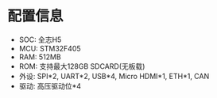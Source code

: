 # 配置信息

* SOC: 全志H5
* MCU: STM32F405
* RAM: 512MB
* ROM: 支持最大128GB SDCARD(无板载)
* 外设: SPI\*2, UART\*2, USB\*4, Micro HDMI\*1, ETH\*1, CAN
* 驱动: 高压驱动位*4

